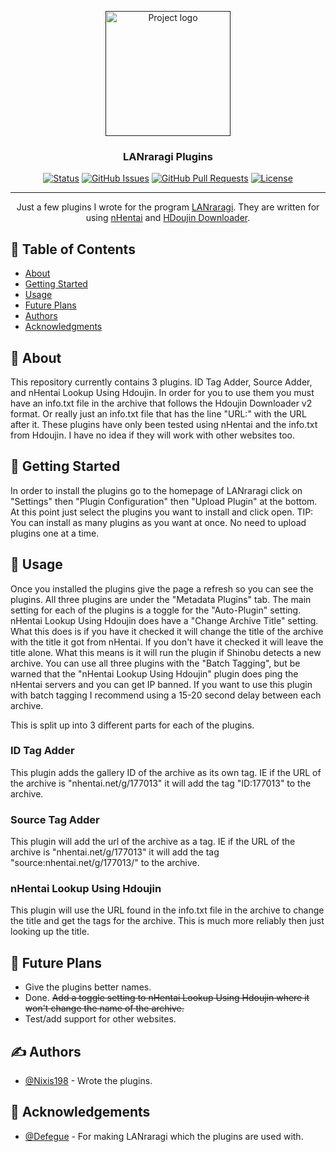 <p align="center">
  <a href="" rel="noopener">
 <img width=200px height=200px src="https://i.imgur.com/fwbb6JT.png" alt="Project logo"></a>
</p>

<h3 align="center">LANraragi Plugins</h3>

<div align="center">

[![Status](https://img.shields.io/badge/status-active-success.svg)]()
[![GitHub Issues](https://img.shields.io/github/issues/Nixis198/LANraragi-Plugins.svg)](https://github.com/Nixis198/LANraragi-Plugins/issues)
[![GitHub Pull Requests](https://img.shields.io/github/issues-pr/Nixis198/LANraragi-Plugins.svg)](https://github.com/Nixis198/LANraragi-Plugins/pulls)
[![License](https://img.shields.io/badge/license-MIT-blue.svg)](/LICENSE)

</div>

---

<p align="center"> Just a few plugins I wrote for the program <a href="https://github.com/Difegue/LANraragi/">LANraragi</a>. They are written for using <a href="https://www.nhentai.net/">nHentai</a> and <a href="https://doujindownloader.com/">HDoujin Downloader</a>.
</p>

## 📝 Table of Contents

- [About](#about)
- [Getting Started](#getting_started)
- [Usage](#usage)
- [Future Plans](#plans)
- [Authors](#authors)
- [Acknowledgments](#acknowledgement)

## 🧐 About <a name = "about"></a>

This repository currently contains 3 plugins. ID Tag Adder, Source Adder, and nHentai Lookup Using Hdoujin.
In order for you to use them you must have an info.txt file in the archive that follows the Hdoujin Downloader v2 format. Or really just an info.txt file that has the line "URL:" with the URL after it.
These plugins have only been tested using nHentai and the info.txt from Hdoujin. I have no idea if they will work with other websites too.

## 🏁 Getting Started <a name = "getting_started"></a>

In order to install the plugins go to the homepage of LANraragi click on "Settings" then "Plugin Configuration" then "Upload Plugin" at the bottom. At this point just select the plugins you want to install and click open. TIP: You can install as many plugins as you want at once. No need to upload plugins one at a time.

## 🎈 Usage <a name="usage"></a>

Once you installed the plugins give the page a refresh so you can see the plugins. All three plugins are under the "Metadata Plugins" tab.
The main setting for each of the plugins is a toggle for the "Auto-Plugin" setting.
nHentai Lookup Using Hdoujin does have a "Change Archive Title" setting. What this does is if you have it checked it will change the title of the archive with the title it got from nHentai. If you don't have it checked it will leave the title alone.
What this means is it will run the plugin if Shinobu detects a new archive.
You can use all three plugins with the "Batch Tagging", but be warned that the "nHentai Lookup Using Hdoujin" plugin does ping the nHentai servers and you can get IP banned.
If you want to use this plugin with batch tagging I recommend using a 15-20 second delay between each archive.

This is split up into 3 different parts for each of the plugins.

### ID Tag Adder
This plugin adds the gallery ID of the archive as its own tag. IE if the URL of the archive is "nhentai.net/g/177013" it will add the tag "ID:177013" to the archive.

### Source Tag Adder
This plugin will add the url of the archive as a tag. IE if the URL of the archive is "nhentai.net/g/177013" it will add the tag "source:nhentai.net/g/177013/" to the archive.

### nHentai Lookup Using Hdoujin
This plugin will use the URL found in the info.txt file in the archive to change the title and get the tags for the archive. This is much more reliably then just looking up the title.


## 📝 Future Plans <a name = "plans"></a>

- Give the plugins better names.
- Done. ~~Add a toggle setting to nHentai Lookup Using Hdoujin where it won't change the name of the archive.~~
- Test/add support for other websites.
## ✍️ Authors <a name = "authors"></a>

- [@Nixis198](https://github.com/Nixis198) - Wrote the plugins.

## 🎉 Acknowledgements <a name = "acknowledgement"></a>

- [@Defegue](https://github.com/Difegue) - For making LANraragi which the plugins are used with.
